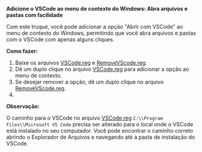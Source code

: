 **Adicione o VSCode ao menu de contexto do Windows: Abra arquivos e pastas com facilidade**

Com este truque, você pode adicionar a opção "Abrir com VSCode" ao menu de contexto do Windows, permitindo que você abra arquivos e pastas com o VSCode com apenas alguns cliques.

**Como fazer:**

1. Baixe os arquivos [VSCode.reg](https://github.com/EduardoAVicente/Registro/blob/main/VSCode/VSCode.reg) e [RemoveVScode.reg](https://github.com/EduardoAVicente/Registro/blob/main/VSCode/RemoveVSCode.reg).
2. Dê um duplo clique no arquivo [VSCode.reg](https://github.com/EduardoAVicente/Registro/blob/main/VSCode/VSCode.reg) para adicionar a opção ao menu de contexto.
3. Se desejar remover a opção, dê um duplo clique no arquivo [RemoveVScode.reg](https://github.com/EduardoAVicente/Registro/blob/main/VSCode/RemoveVSCode.reg).
4. 
**Observação:**

O caminho para o VSCode no arquivo [VSCode.reg](https://github.com/EduardoAVicente/Registro/blob/main/VSCode/VSCode.reg) ```C:\\Program Files\\Microsoft VS Code``` precisa ser alterado para o local onde o VSCode está instalado no seu computador.
Você pode encontrar o caminho correto abrindo o Explorador de Arquivos e navegando até a pasta de instalação do VSCode.
